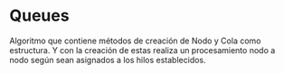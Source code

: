 # Queues

 Algoritmo que contiene métodos de creación de Nodo y Cola como estructura. Y con la creación de estas realiza un procesamiento nodo a nodo según sean asignados a los hilos establecidos.
